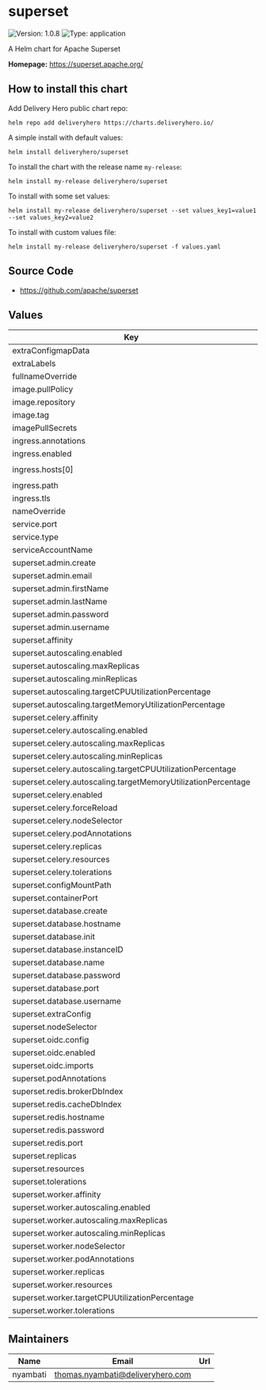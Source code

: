 # superset

![Version: 1.0.8](https://img.shields.io/badge/Version-1.0.8-informational?style=flat-square) ![Type: application](https://img.shields.io/badge/Type-application-informational?style=flat-square)

A Helm chart for Apache Superset

**Homepage:** <https://superset.apache.org/>

## How to install this chart

Add Delivery Hero public chart repo:

```console
helm repo add deliveryhero https://charts.deliveryhero.io/
```

A simple install with default values:

```console
helm install deliveryhero/superset
```

To install the chart with the release name `my-release`:

```console
helm install my-release deliveryhero/superset
```

To install with some set values:

```console
helm install my-release deliveryhero/superset --set values_key1=value1 --set values_key2=value2
```

To install with custom values file:

```console
helm install my-release deliveryhero/superset -f values.yaml
```

## Source Code

* <https://github.com/apache/superset>

## Values

| Key | Type | Default | Description |
|-----|------|---------|-------------|
| extraConfigmapData | object | `{}` |  |
| extraLabels | object | `{}` |  |
| fullnameOverride | string | `""` |  |
| image.pullPolicy | string | `"IfNotPresent"` |  |
| image.repository | string | `"apache/superset"` |  |
| image.tag | string | `"latest"` |  |
| imagePullSecrets | list | `[]` |  |
| ingress.annotations | object | `{}` |  |
| ingress.enabled | bool | `false` |  |
| ingress.hosts[0] | string | `"chart-example.local"` |  |
| ingress.path | string | `"/"` |  |
| ingress.tls | list | `[]` |  |
| nameOverride | string | `""` |  |
| service.port | int | `80` |  |
| service.type | string | `"ClusterIP"` |  |
| serviceAccountName | string | `nil` |  |
| superset.admin.create | bool | `false` |  |
| superset.admin.email | string | `"admin@superset.com"` |  |
| superset.admin.firstName | string | `"superset"` |  |
| superset.admin.lastName | string | `"admin"` |  |
| superset.admin.password | string | `"admin"` |  |
| superset.admin.username | string | `"admin"` |  |
| superset.affinity | object | `{}` |  |
| superset.autoscaling.enabled | bool | `false` |  |
| superset.autoscaling.maxReplicas | int | `10` |  |
| superset.autoscaling.minReplicas | int | `1` |  |
| superset.autoscaling.targetCPUUtilizationPercentage | int | `80` |  |
| superset.autoscaling.targetMemoryUtilizationPercentage | int | `80` |  |
| superset.celery.affinity | object | `{}` |  |
| superset.celery.autoscaling.enabled | bool | `false` |  |
| superset.celery.autoscaling.maxReplicas | int | `10` |  |
| superset.celery.autoscaling.minReplicas | int | `1` |  |
| superset.celery.autoscaling.targetCPUUtilizationPercentage | int | `80` |  |
| superset.celery.autoscaling.targetMemoryUtilizationPercentage | int | `80` |  |
| superset.celery.enabled | bool | `true` |  |
| superset.celery.forceReload | bool | `false` |  |
| superset.celery.nodeSelector | object | `{}` |  |
| superset.celery.podAnnotations | object | `{}` |  |
| superset.celery.replicas | int | `1` |  |
| superset.celery.resources | object | `{}` |  |
| superset.celery.tolerations | list | `[]` |  |
| superset.configMountPath | string | `"/app/pythonpath"` |  |
| superset.containerPort | int | `8088` |  |
| superset.database.create | bool | `false` |  |
| superset.database.hostname | string | `""` |  |
| superset.database.init | bool | `true` |  |
| superset.database.instanceID | string | `""` |  |
| superset.database.name | string | `""` |  |
| superset.database.password | string | `""` |  |
| superset.database.port | int | `5432` |  |
| superset.database.username | string | `""` |  |
| superset.extraConfig | string | `""` |  |
| superset.nodeSelector | object | `{}` |  |
| superset.oidc.config | string | `""` |  |
| superset.oidc.enabled | bool | `false` |  |
| superset.oidc.imports | string | `""` |  |
| superset.podAnnotations | object | `{}` |  |
| superset.redis.brokerDbIndex | int | `1` |  |
| superset.redis.cacheDbIndex | int | `0` |  |
| superset.redis.hostname | string | `""` |  |
| superset.redis.password | string | `""` |  |
| superset.redis.port | int | `6379` |  |
| superset.replicas | int | `1` |  |
| superset.resources | object | `{}` |  |
| superset.tolerations | list | `[]` |  |
| superset.worker.affinity | object | `{}` |  |
| superset.worker.autoscaling.enabled | bool | `false` |  |
| superset.worker.autoscaling.maxReplicas | int | `10` |  |
| superset.worker.autoscaling.minReplicas | int | `1` |  |
| superset.worker.nodeSelector | object | `{}` |  |
| superset.worker.podAnnotations | object | `{}` |  |
| superset.worker.replicas | int | `1` |  |
| superset.worker.resources | object | `{}` |  |
| superset.worker.targetCPUUtilizationPercentage | int | `80` |  |
| superset.worker.tolerations | list | `[]` |  |

## Maintainers

| Name | Email | Url |
| ---- | ------ | --- |
| nyambati | thomas.nyambati@deliveryhero.com |  |
